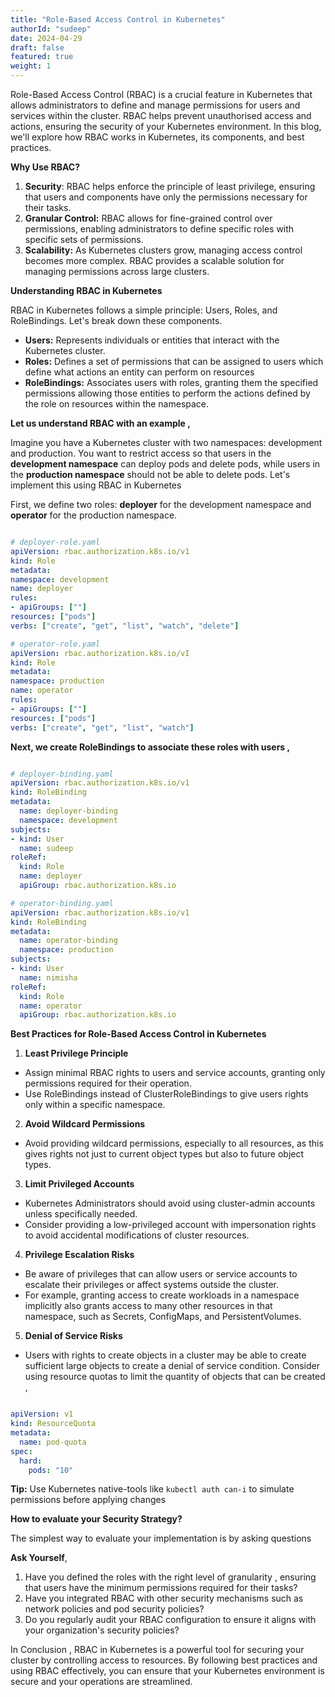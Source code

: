 ```yaml
---
title: "Role-Based Access Control in Kubernetes"
authorId: "sudeep"
date: 2024-04-29
draft: false
featured: true
weight: 1
---
```


Role-Based Access Control (RBAC) is a crucial feature in Kubernetes that allows administrators to define and manage permissions for users and services within the cluster. RBAC helps prevent unauthorised access and actions, ensuring the security of your Kubernetes environment. In this blog, we'll explore how RBAC works in Kubernetes, its components, and best practices.

**Why Use RBAC?**

1. **Security**: RBAC helps enforce the principle of least privilege, ensuring that users and components have only the permissions necessary for their tasks.
2. **Granular Control:** RBAC allows for fine-grained control over permissions, enabling administrators to define specific roles with specific sets of permissions.
3. **Scalability:** As Kubernetes clusters grow, managing access control becomes more complex. RBAC provides a scalable solution for managing permissions across large clusters.

**Understanding RBAC in Kubernetes**

RBAC in Kubernetes follows a simple principle: Users, Roles, and RoleBindings. Let's break down these components.

* **Users:** Represents individuals or entities that interact with the Kubernetes cluster.
* **Roles:** Defines a set of permissions that can be assigned to users which define what actions an entity can perform on resources
* **RoleBindings:** Associates users with roles, granting them the specified permissions allowing those entities to perform the actions defined by the role on resources within the namespace.

**Let us understand RBAC with an example ,**

Imagine you have a Kubernetes cluster with two namespaces: development and production. You want to restrict access so that users in the **development namespace** can deploy pods and delete pods, while users in the **production namespace** should not be able to delete pods. Let's implement this using RBAC in Kubernetes

First, we define two roles: **deployer** for the development namespace and **operator** for the production namespace.

```yaml

# deployer-role.yaml
apiVersion: rbac.authorization.k8s.io/v1
kind: Role 
metadata:
namespace: development 
name: deployer
rules:
- apiGroups: [""]
resources: ["pods"]
verbs: ["create", "get", "list", "watch", "delete"]

# operator-role.yaml
apiVersion: rbac.authorization.k8s.io/vI
kind: Role 
metadata:
namespace: production 
name: operator
rules:
- apiGroups: [""]
resources: ["pods"]
verbs: ["create", "get", "list", "watch"]

```

**Next, we create RoleBindings to associate these roles with users ,**

```yaml

# deployer-binding.yaml
apiVersion: rbac.authorization.k8s.io/v1          
kind: RoleBinding   
metadata:
  name: deployer-binding
  namespace: development
subjects:
- kind: User
  name: sudeep
roleRef:
  kind: Role
  name: deployer
  apiGroup: rbac.authorization.k8s.io

# operator-binding.yaml
apiVersion: rbac.authorization.k8s.io/v1
kind: RoleBinding
metadata:
  name: operator-binding
  namespace: production
subjects:
- kind: User
  name: nimisha
roleRef:
  kind: Role
  name: operator
  apiGroup: rbac.authorization.k8s.io

```

**Best Practices for Role-Based Access Control in Kubernetes**

1. **Least Privilege Principle**

* Assign minimal RBAC rights to users and service accounts, granting only permissions required for their operation.
* Use RoleBindings instead of ClusterRoleBindings to give users rights only within a specific namespace.

2. **Avoid Wildcard Permissions**

* Avoid providing wildcard permissions, especially to all resources, as this gives rights not just to current object types but also to future object types.

3. **Limit Privileged Accounts**

* Kubernetes Administrators should avoid using cluster-admin accounts unless specifically needed.
* Consider providing a low-privileged account with impersonation rights to avoid accidental modifications of cluster resources.

4. **Privilege Escalation Risks**

* Be aware of privileges that can allow users or service accounts to escalate their privileges or affect systems outside the cluster.
* For example, granting access to create workloads in a namespace implicitly also grants access to many other resources in that namespace, such as Secrets, ConfigMaps, and PersistentVolumes.

5. **Denial of Service Risks**

* Users with rights to create objects in a cluster may be able to create sufficient large objects to create a denial of service condition. Consider using resource quotas to limit the quantity of objects that can be created ,

```yaml

apiVersion: v1
kind: ResourceQuota
metadata:
  name: pod-quota
spec:
  hard:
    pods: "10"

```

**Tip:** Use Kubernetes native-tools like `kubectl auth can-i` to simulate permissions before applying changes

**How to evaluate your Security Strategy?**

The simplest way to evaluate your implementation is by asking questions

**Ask Yourself**,

1. Have you defined the roles with the right level of granularity , ensuring that users have the minimum permissions required for their tasks?
2. Have you integrated RBAC with other security mechanisms such as network policies and pod security policies?
3. Do you regularly audit your RBAC configuration to ensure it aligns with your organization's security policies?

In Conclusion , RBAC in Kubernetes is a powerful tool for securing your cluster by controlling access to resources. By following best practices and using RBAC effectively, you can ensure that your Kubernetes environment is secure and your operations are streamlined.
